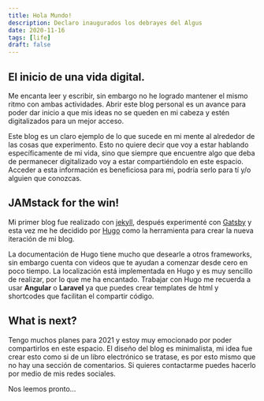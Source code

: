 ```yaml
---
title: Hola Mundo!
description: Declaro inaugurados los debrayes del Algus
date: 2020-11-16
tags: [life]
draft: false
---
```


## El inicio de una vida digital.
Me encanta leer y escribir, sin embargo no he logrado mantener el mismo ritmo con ambas actividades. Abrir este blog personal es un avance para poder dar inicio a que mis ideas no se queden en mi cabeza y estén digitalizados para un mejor acceso.

Este blog es un claro ejemplo de lo que sucede en mi mente al alrededor de las cosas que experimento. Esto no quiere decir que voy a estar hablando específicamente de mi vida, sino que siempre que encuentre algo que deba de permanecer digitalizado voy a estar compartiéndolo en este espacio. Acceder a esta información es beneficiosa para mi, podría serlo para tí y/o alguien que conozcas.

## JAMstack for the win!

Mi primer blog fue realizado con [jekyll](https://jekyllrb.com/), después experimenté con [Gatsby](https://gatsbyjs.org) y esta vez me he decidido por [Hugo](https://gohugo.io/) como la herramienta para crear la nueva iteración de mi blog.

La documentación de Hugo tiene mucho que desearle a otros frameworks, sin embargo cuenta con videos que te ayudan a comenzar desde cero en poco tiempo. La localización está implementada en Hugo y es muy sencillo de realizar, por lo que me ha encantado. Trabajar con Hugo me recuerda a usar **Angular** o **Laravel** ya que puedes crear templates de html y shortcodes que facilitan el compartir código.

## What is next?

Tengo muchos planes para 2021 y estoy muy emocionado por poder compartirlos en este espacio. El diseño del blog es minimalista, mi idea fue crear esto como si de un libro electrónico se tratase, es por esto mismo que no hay una sección de comentarios. Si quieres contactarme puedes hacerlo por medio de mis redes sociales.

Nos leemos pronto...